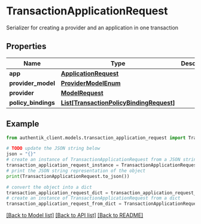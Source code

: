 # TransactionApplicationRequest

Serializer for creating a provider and an application in one transaction

## Properties

Name | Type | Description | Notes
------------ | ------------- | ------------- | -------------
**app** | [**ApplicationRequest**](ApplicationRequest.md) |  | 
**provider_model** | [**ProviderModelEnum**](ProviderModelEnum.md) |  | 
**provider** | [**ModelRequest**](ModelRequest.md) |  | 
**policy_bindings** | [**List[TransactionPolicyBindingRequest]**](TransactionPolicyBindingRequest.md) |  | [optional] 

## Example

```python
from authentik_client.models.transaction_application_request import TransactionApplicationRequest

# TODO update the JSON string below
json = "{}"
# create an instance of TransactionApplicationRequest from a JSON string
transaction_application_request_instance = TransactionApplicationRequest.from_json(json)
# print the JSON string representation of the object
print(TransactionApplicationRequest.to_json())

# convert the object into a dict
transaction_application_request_dict = transaction_application_request_instance.to_dict()
# create an instance of TransactionApplicationRequest from a dict
transaction_application_request_from_dict = TransactionApplicationRequest.from_dict(transaction_application_request_dict)
```
[[Back to Model list]](../README.md#documentation-for-models) [[Back to API list]](../README.md#documentation-for-api-endpoints) [[Back to README]](../README.md)


